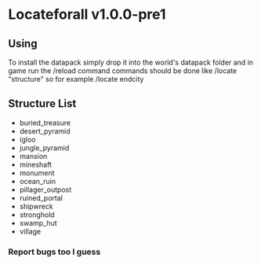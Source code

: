 # Locateforall v1.0.0-pre1

## Using

To install the datapack simply drop it into the world's datapack folder 
and in game run the /reload command
 commands should be done like /locate "structure" so for example /locate endcity
## Structure List
 - buried_treasure
 - desert_pyramid
 - igloo
 - jungle_pyramid
 - mansion
 - mineshaft
 - monument
 - ocean_ruin
 - pillager_outpost
 - ruined_portal
 - shipwreck
 - stronghold
 - swamp_hut
 - village
 ### Report bugs too I guess